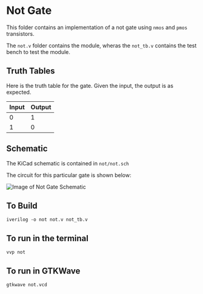# Not Gate

This folder contains an implementation of a not gate using `nmos` and `pmos` transistors.

The `not.v` folder contains the module, wheras the `not_tb.v` contains the test bench to test the module.


## Truth Tables

Here is the truth table for the gate. Given the input, the output is as expected.

 Input | Output 
 ----- | ------
   0   |   1
   1   |   0

## Schematic

The KiCad schematic is contained in `not/not.sch`

The circuit for this particular gate is shown below:

![Image of Not Gate Schematic](https://github.com/abhishekpratapa/computer/tree/master/not/assets/not.png)

## To Build

```
iverilog -o not not.v not_tb.v 
```

## To run in the terminal

```
vvp not
```

## To run in GTKWave

```
gtkwave not.vcd
```
